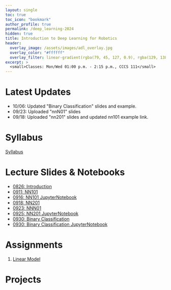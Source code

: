 ```yaml
---
layout: single
toc: true
toc_icon: "bookmark"
author_profile: true
permalink: /deep_learning-2024
hidden: true
title: Introduction to Deep Learning for Robotics
header:
  overlay_image: /assets/images/adl_overlay.jpg
  overlay_color: "#ffffff"
  overlay_filter: linear-gradient(rgba(79, 45, 127, 0.9), rgba(129, 138, 143, 0.5))
excerpt: >
  <small>Classes: Mon/Wed 01:00 p.m. - 2:15 p.m., CCCS 111</small>
---
```

# Latest Updates
- 10/06: Updated "Binary Classification" slides and example.
- 09/23: Uploaded "nnN01" slides
- 09/18: Uploaded "nn201" slides and updated nn101 example link.


# Syllabus
[Syllabus](/_docs/deep_learning-2024/syllabus.pdf)

# Lecture Slides & Notebooks
- [0826: Introduction](/_docs/deep_learning-2024/0826/intro.pdf)
- [0911: NN101](/_docs/deep_learning-2024/0911/nn101.pdf)
- [0916: NN101 JupyterNotebook](https://github.com/linzhangUCA/3321example-nn101.git)
- [0918: NN201](/_docs/deep_learning-2024/0918/nn201.pdf)
- [0923: NNN01](/_docs/deep_learning-2024/0923/nnN01.pdf)
- [0925: NN201 JupyterNotebook](https://github.com/linzhangUCA/3321example-nn201.git)
- [0930: Binary Classification](/_docs/deep_learning-2024/0930/binary_classification.pdf)
- [0930: Binary Classification JupyterNotebook](git@github.com:linzhangUCA/3321example-binary_classification.git)

# Assignments
1. [Linear Model](https://classroom.github.com/a/DGzH7Pk6)

# Projects

